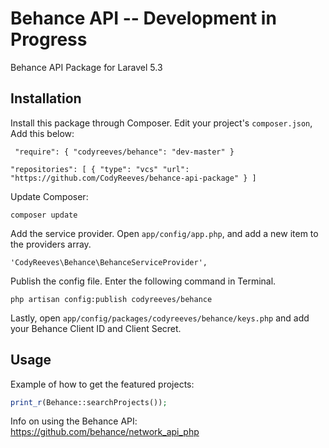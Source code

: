 Behance API -- Development in Progress 
=======

Behance API Package for Laravel 5.3

## Installation

Install this package through Composer. Edit your project's `composer.json`, Add this below:
  
  
 `` "require": {
    "codyreeves/behance": "dev-master"
  }``
  
  
 ``"repositories": [
    {
        "type": "vcs"
    	"url": "https://github.com/CodyReeves/behance-api-package"
    }
  ]``

Update Composer:

    composer update

Add the service provider. Open `app/config/app.php`, and add a new item to the providers array.

    'CodyReeves\Behance\BehanceServiceProvider',

Publish the config file. Enter the following command in Terminal.

    php artisan config:publish codyreeves/behance

Lastly, open `app/config/packages/codyreeves/behance/keys.php` and add your Behance Client ID and Client Secret.

## Usage

Example of how to get the featured projects:

```php
print_r(Behance::searchProjects());
```

Info on using the Behance API: https://github.com/behance/network_api_php
